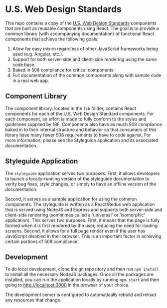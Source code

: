 # U.S. Web Design Standards

This repo contains a copy of the [U.S. Web Design Standards](https://standards.usa.gov) components that are built as reusable components using React.  The goal is to provide a common library (with accompanying documentation) of functional React components that achieve the following goals:

1. Allow for easy mix-in regardless of other JavaScript frameworks being used (e.g. Angular, etc.).
2. Support for both server-side and client-side rendering using the same code base.
3. Baked in 508 compliance for critical components.
4. Full documentation of the common components along with sample code in a real web app.

## Component Library

The component library, located in the `lib` folder, contains React components for each of the U.S. Web Design Standard components.  For each component, an effort is made to fully conform to the styles and guidelines supplied by 18F.  Components also have as much 508 compliance baked in to their internal structure and behavior so that consumers of this library have many fewer 508 requirements to have to code against.  For more information, please see the Styleguide application and its associated documentation.

## Styleguide Application

The `styleguide` application serves two purposes.  First, it allows developers to launch a locally-running version of the styleguide documentation to verify bug fixes, style changes, or simply to have an offline version of the documentation.

Second, it serves as a sample application for using the common components.  The styleguide is written as a React/Redux web application that is served using NodeJS and Express and supports both server-side and client-side rendering (sometimes called a 'universal' or 'isomorphic' application).  This serves two purposes.  First, it means that the page is fully formed when it is first rendered by the user, reducing the need for loading screens.  Second, it allows for a full page render even if the user has JavaScript disabled in their browser.  This is an important factor in achieving certain portions of 508 compliance.

## Development

To do local development, clone the git repository and then run `npm install` to install all the necessary NodeJS packages.  Once all the packages are installed, you can run the application locally by running `npm start` and then going to [http://localhost:3000]() in the browser of your choice.

The development server is configured to automatically rebuild and reload any resources that change.
